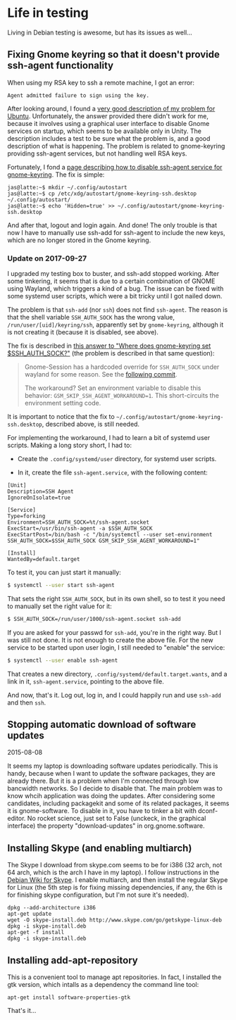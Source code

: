 # Life in testing

Living in Debian testing is awesome, but has its issues as well...

## Fixing Gnome keyring so that it doesn't provide ssh-agent functionality

When using my RSA key to ssh a remote machine, I got an error:

```
Agent admitted failure to sign using the key.
```

After looking around, I found a [very good description of my problem for Ubuntu](https://chrisjean.com/ubuntu-ssh-fix-for-agent-admitted-failure-to-sign-using-the-key/). Unfortunately, the answer provided there didn't work for me, because it involves using a graphical user interface to disable Gnome services on startup, which seems to be available only in Unity. The description includes a test to be sure what the problem is, and a good description of what is happening. The problem is related to gnome-keyring providing ssh-agent services, but not handling well RSA keys.

Fortunately, I fond a [page describing how to disable ssh-agent service for gnome-keyring](http://blog.josefsson.org/tag/keyring/). The fix is simple:

```
jas@latte:~$ mkdir ~/.config/autostart
jas@latte:~$ cp /etc/xdg/autostart/gnome-keyring-ssh.desktop ~/.config/autostart/
jas@latte:~$ echo 'Hidden=true' >> ~/.config/autostart/gnome-keyring-ssh.desktop
```

And after that, logout and login again. And done! The only trouble is that now I have to manually use ssh-add for ssh-agent to include the new keys, which are no longer stored in the Gnome keyring.

### Update on 2017-09-27

I upgraded my testing box to buster, and ssh-add stopped working.
After some tinkering,
it seems that is due to a certain combination of GNOME using Wayland,
which triggers a kind of a bug.
The issue can be fixed with some systemd user scripts,
which were a bit tricky until I got nailed down.

The problem is that `ssh-add` (nor `ssh`) does not find `ssh-agent`.
The reason is that the shell variable `SSH_AUTH_SOCK` has the wrong
value, `/run/user/[uid]/keyring/ssh`,
apparently set by `gnome-keyring`,
although it is not creating it (because it is disabled, see above).

The fix is described in
[this answer to "Where does gnome-keyring set $SSH_AUTH_SOCK?"](https://unix.stackexchange.com/a/360309/119113)
(the problem is described in that same question):

> Gnome-Session has a hardcoded override for `SSH_AUTH_SOCK`
under wayland for some reason.
See the [following commit](https://github.com/GNOME/gnome-session/commit/a8896ccad65583885735a04205351f48a42f29ae).
>
> The workaround? Set an environment variable to disable this behavior: `GSM_SKIP_SSH_AGENT_WORKAROUND=1`. This short-circuits the environment setting code.

It is important to notice that the fix to
`~/.config/autostart/gnome-keyring-ssh.desktop`, described above,
is still needed.

For implementing the workaround, I had to learn a bit of systemd user scripts.
Making a long story short, I had to:

* Create the `.config/systemd/user` directory, for systemd user scripts.

* In it, create the file `ssh-agent.service`,
with the following content:

```
[Unit]
Description=SSH Agent
IgnoreOnIsolate=true

[Service]
Type=forking
Environment=SSH_AUTH_SOCK=%t/ssh-agent.socket
ExecStart=/usr/bin/ssh-agent -a $SSH_AUTH_SOCK
ExecStartPost=/bin/bash -c "/bin/systemctl --user set-environment SSH_AUTH_SOCK=$SSH_AUTH_SOCK GSM_SKIP_SSH_AGENT_WORKAROUND=1"

[Install]
WantedBy=default.target
```

To test it, you can just start it manually:

```bash
$ systemctl --user start ssh-agent
```

That sets the right `SSH_AUTH_SOCK`, but in its own shell,
so to test it you need to manually set the right value for it:

```bash
$ SSH_AUTH_SOCK=/run/user/1000/ssh-agent.socket ssh-add
```

If you are asked for your passwd for `ssh-add`, you're in the right way.
But I was still not done.
It is not enough to create the above file.
For the new service to be started upon user login,
I still needed to "enable" the service:

```bash
$ systemctl --user enable ssh-agent
```

That creates a new directory, `.config/systemd/default.target.wants`,
and a link in it, `ssh-agent.service`,
pointing to the above file.

And now, that's it. Log out, log in, and I could happily run
and use `ssh-add` and then `ssh`.


## Stopping automatic download of software updates

2015-08-08

It seems my laptop is downloading software updates periodically. This is handy, because when I want to update the software packages, they are already there. But it is a problem when I'm connected through low bancwidth networks. So I decide to disable that. The main problem was to know whcih application was doing the updates. After considering some candidates, including packagekit and some of its related packages, it seems it is gnome-software. To disable in it, you have to tinker a bit with dconf-editor. No rocket science, just set to False (unckeck, in the graphical interface) the property "download-updates" in org.gnome.software.

## Installing Skype (and enabling multiarch)

The Skype I download from skype.com seems to be for i386 (32 arch, not 64 arch, which is the arch I have in my laptop). I follow instructions in the [Debian Wiki for Skype](https://wiki.debian.org/skype). I enable multiarch, and then install the regular Skype for Linux (the 5th step is for fixing missing dependencies, if any, the 6th is for finishing skype configuration, but I'm not sure it's needed).

```
dpkg --add-architecture i386
apt-get update
wget -O skype-install.deb http://www.skype.com/go/getskype-linux-deb
dpkg -i skype-install.deb
apt-get -f install
dpkg -i skype-install.deb
```
## Installing add-apt-repository

This is a convenient tool to manage apt repositories. In fact, I installed the gtk version, which intalls as a dependency the command line tool:

```
apt-get install software-properties-gtk
```

That's it...
